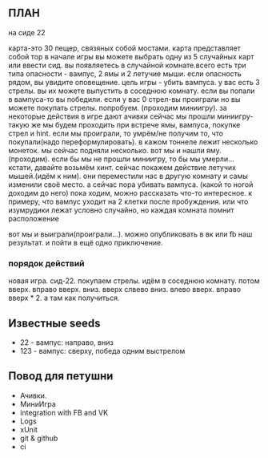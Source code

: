 
## ПЛАН

на сиде 22

карта-это 30 пещер, связяных собой мостами. карта представляет собой тор
в начале игры вы можете выбрать одну из 5 случайных карт или ввести сид.
вы появляетесь в случайной комнате.всего есть три типа опасности - вампус, 2 ямы и 2 летучие мыши. если опасность рядом, вы увидите оповещение.
цель игры - убить вампуса. у вас есть 3 стрелы. вы их можете выпустить в соседнюю комнату. если вы попали в вампуса-то вы победили. если у вас 0 стрел-вы проиграли
но вы можете покупать стрелы. попробуем. (проходим миниигру). за некоторые действия в игре дают ачивки
сейчас мы прошли миниигру-такую же мы будем проходить при встрече ямы, вампуса, покупке стрел и hint.
если мы проиграли, то умрём/не получим то, что покупали(надо переформулировать).
в кажом тоннеле лежит несколько монеток. мы сейчас подняли несколько. 
вот мы и нашли яму.(проходим). если бы мы не прошли миниигру, то бы мы умерли...  кстати, давайте возьмём хинт.
сейчас покажем действие летучих мышей.(идём к ним).
они переместили нас в другую комнату и самы изменили своё место.
а сейчас пора убивать вампуса. (какой то ногой доходим до него)
пока ходим, можно рассказать что-то интересное. к примеру, что вампус уходит на 2 клетки после пробуждения. или что изумрудики лежат условно случайно, но каждая комната помнит расположение

вот мы и выиграли(проиграли...). можно опубликовать в вк или fb наш результат. и пойти в ещё одно приключение.


### порядок действий

новая игра. сид-22. покупаем стрелы. идём в соседнюю комнату. потом вверх. вправо вверх. вниз. вверх слвево вниз. влево вверх. вправо вверх * 2. а там как получиться.

## Известные seeds

* 22 - вампус: направо, вниз
* 123 - вампус: сверху, победа одним выстрелом 

## Повод для петушни

* Ачивки.
* МиниИгра
* integration with FB and VK
* Logs
* xUnit
* git & github
* ci





